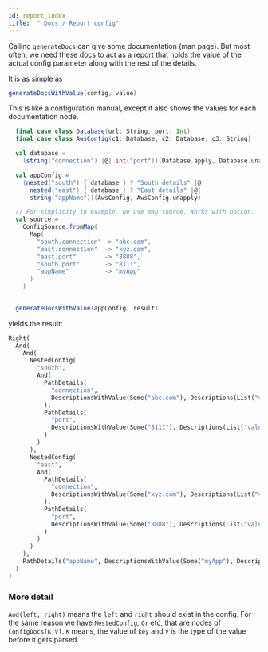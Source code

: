 ```yaml
---
id: report_index
title:  " Docs / Report config"
---
```


Calling `generateDocs` can give some documentation (man page).
But most often, we need these docs to act as a report that holds the value of the actual config parameter
along with the rest of the details. 

It is as simple as 

```scala
generateDocsWithValue(config, value)
```

This is like a configuration manual, except it also shows the values for each documentation node.

```scala
  final case class Database(url: String, port: Int)
  final case class AwsConfig(c1: Database, c2: Database, c3: String)

  val database =
    (string("connection") |@| int("port"))(Database.apply, Database.unapply)

  val appConfig =
    (nested("south") { database } ? "South details" |@|
      nested("east") { database } ? "East details" |@|
      string("appName"))(AwsConfig, AwsConfig.unapply)

  // For simplicity in example, we use map source. Works with hoccon.
  val source =
    ConfigSource.fromMap(
      Map(
        "south.connection" -> "abc.com",
        "east.connection"  -> "xyz.com",
        "east.port"        -> "8888",
        "south.port"       -> "8111",
        "appName"          -> "myApp"
      )
    )

 
  generateDocsWithValue(appConfig, result)
```

yields the result:

```python
Right(
  And(
    And(
      NestedConfig(
        "south",
        And(
          PathDetails(
            "connection",
            DescriptionsWithValue(Some("abc.com"), Descriptions(List("value of type string", "South details")))
          ),
          PathDetails(
            "port",
            DescriptionsWithValue(Some("8111"), Descriptions(List("value of type int", "South details")))
          )
        )
      ),
      NestedConfig(
        "east",
        And(
          PathDetails(
            "connection",
            DescriptionsWithValue(Some("xyz.com"), Descriptions(List("value of type string", "East details")))
          ),
          PathDetails(
            "port",
            DescriptionsWithValue(Some("8888"), Descriptions(List("value of type int", "East details")))
          )
        )
      )
    ),
    PathDetails("appName", DescriptionsWithValue(Some("myApp"), Descriptions(List("value of type string"))))
  )
)
```

### More detail
`And(left, right)` means the `left` and `right` should exist in the config. For the same reason we have
`NestedConfig`, `Or` etc, that are nodes of `ConfigDocs[K,V]`. `K` means, the value of `key` and `V` is
the type of the value before it gets parsed.